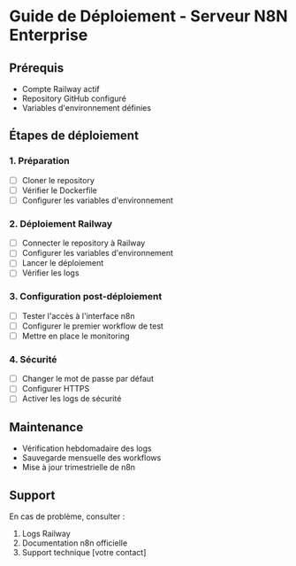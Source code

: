 # Guide de Déploiement - Serveur N8N Enterprise

## Prérequis
- Compte Railway actif
- Repository GitHub configuré
- Variables d'environnement définies

## Étapes de déploiement

### 1. Préparation
- [ ] Cloner le repository
- [ ] Vérifier le Dockerfile
- [ ] Configurer les variables d'environnement

### 2. Déploiement Railway
- [ ] Connecter le repository à Railway
- [ ] Configurer les variables d'environnement
- [ ] Lancer le déploiement
- [ ] Vérifier les logs

### 3. Configuration post-déploiement
- [ ] Tester l'accès à l'interface n8n
- [ ] Configurer le premier workflow de test
- [ ] Mettre en place le monitoring

### 4. Sécurité
- [ ] Changer le mot de passe par défaut
- [ ] Configurer HTTPS
- [ ] Activer les logs de sécurité

## Maintenance
- Vérification hebdomadaire des logs
- Sauvegarde mensuelle des workflows
- Mise à jour trimestrielle de n8n

## Support
En cas de problème, consulter :
1. Logs Railway
2. Documentation n8n officielle
3. Support technique [votre contact]
